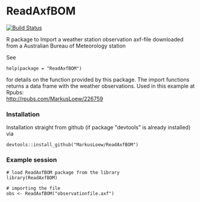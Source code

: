 # ReadAxfBOM

[![Build Status](https://travis-ci.org/MarkusLoew/ReadAxfBOM.svg?branch=master)](https://travis-ci.org/MarkusLoew/ReadAxfBOM)

R package to Import a weather station observation axf-file downloaded from a Australian Bureau of Meteorology station

See 

	help(package = "ReadAxfBOM") 

for details on the function provided by this package.
The import functions returns a data frame with the weather observations.
Used in this example at Rpubs:  
http://rpubs.com/MarkusLoew/226759


### Installation

Installation straight from github (if package "devtools" is already installed) via

```{r}
devtools::install_github("MarkusLoew/ReadAxfBOM")
```

### Example session
```{r}
# load ReadAxfBOM package from the library
library(ReadAxfBOM)

# importing the file
obs <- ReadAxfBOM("observationfile.axf")

```
